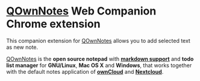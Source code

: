 # [QOwnNotes](https://www.qownnotes.org "QOwnNotes Official Site") Web Companion Chrome extension

This companion extension for [QOwnNotes](https://www.qownnotes.org) allows you to add selected text as new note.

[QOwnNotes](https://www.qownnotes.org) is the **open source notepad** with [**markdown support**](https://github.com/pbek/QOwnNotes/blob/develop/src/demonotes/Markdown%20Cheatsheet.md) and **todo list manager** for **GNU/Linux**, **Mac OS X** and **Windows**, that works together with the default notes application of [**ownCloud**](https://github.com/owncloud/notes) and [**Nextcloud**](https://github.com/Nextcloud/notes).
